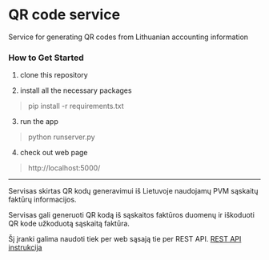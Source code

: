 # QR code service

Service for generating QR codes from Lithuanian accounting information

### How to Get Started

1. clone this repository

2. install all the necessary packages
> pip install -r requirements.txt

3. run the app
> python runserver.py

4. check out web page
> http://localhost:5000/

***

Servisas skirtas QR kodų generavimui iš Lietuvoje naudojamų PVM sąskaitų faktūrų informacijos.

Servisas gali generuoti QR kodą iš sąskaitos faktūros duomenų ir iškoduoti QR kode užkoduotą sąskaitą faktūra.

Šį įranki galima naudoti tiek per web sąsają tie per REST API. [REST API instrukcija](https://github.com/zygisx/qr-service/blob/master/API.md)